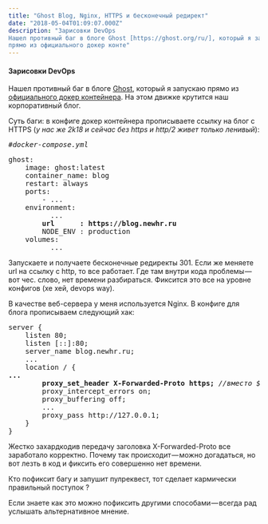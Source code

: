 ```yaml
---
title: "Ghost Blog, Nginx, HTTPS и бесконечный редирект"
date: "2018-05-04T01:09:07.000Z"
description: "Зарисовки DevOps
Нашел противный баг в блоге Ghost [https://ghost.org/ru/], который я запускаю
прямо из официального докер конте"
---
```


<h4>Зарисовки DevOps</h4>
<p>Нашел противный баг в блоге <a href="https://ghost.org/ru/" target="_blank" rel="noopener noreferrer">Ghost</a>, который я запускаю прямо из <a href="https://hub.docker.com/_/ghost/" target="_blank" rel="noopener noreferrer">официального докер контейнера</a>. На этом движке крутится наш корпоративный блог.</p>
<p>Суть баги: в конфиге докер контейнера прописываете ссылку на блог с HTTPS (<em>у нас же 2k18 и сейчас без https и http/2 живет только ленивый</em>):</p>
<pre><em>#docker-compose.yml</em></pre>
<pre>ghost:<br>    image: ghost:latest<br>    container_name: blog<br>    restart: always<br><em>    </em>ports:<br>        - ...<br>    environment:<br>          ...<br><strong>        url      : https://blog.newhr.ru</strong><br>        NODE_ENV : production<br>    volumes:<br>          ...</pre>
<p>Запускаете и получаете бесконечные редиректы 301. Если же меняете url на ссылку с http, то все работает. Где там внутри кода проблемы — вот чес. слово, нет времени разбираться. Фиксится это все на уровне конфигов (хе хей, devops way).</p>
<p>В качестве веб-сервера у меня используется Nginx. В конфиге для блога прописываем следующий хак:</p>
<pre>server {<br>    listen 80;<br>    listen [::]:80;<br>    server_name blog.newhr.ru;<br>    ...<br>    location / {<br><strong>...<br>        proxy_set_header X-Forwarded-Proto https; </strong><em>//вместо</em><strong><em> </em></strong><em>$scheme</em><strong><br></strong>        proxy_intercept_errors on;<br>        proxy_buffering off;<br>        ...<br>        proxy_pass http://127.0.0.1;<br>    }<br>}</pre>
<p>Жестко захардкодив передачу заголовка X-Forwarded-Proto все заработало корректно. Почему так происходит — можно догадаться, но вот лезть в код и фиксить его совершенно нет времени.</p>
<p>Кто пофиксит багу и запушит пулреквест, тот сделает кармически правильный поступок ?</p>
<p>Если знаете как это можно пофиксить другими способами — всегда рад услышать альтернативное мнение.</p>


